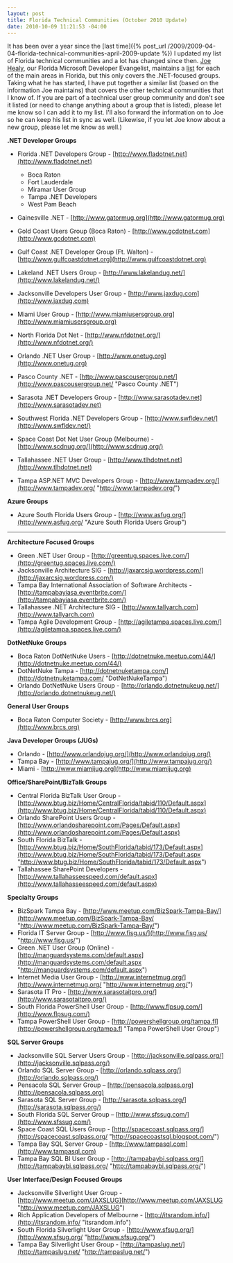 ```yaml
---
layout: post
title: Florida Technical Communities (October 2010 Update)
date: 2010-10-09 11:21:53 -04:00
---
```


It has been over a year since the [last time]({% post_url /2009/2009-04-04-florida-technical-communities-april-2009-update %}) I updated my list of Florida technical communities and a lot has changed since then. [Joe Healy](http://www.devfish.net), our Florida Microsoft Developer Evangelist, maintains a [list](http://www.devfish.net/DevCommunities.aspx) for each of the main areas in Florida, but this only covers the .NET-focused groups. Taking what he has started, I have put together a similar list (based on the information Joe maintains) that covers the other technical communities that I know of. If you are part of a technical user group community and don't see it listed (or need to change anything about a group that is listed), please let me know so I can add it to my list. I'll also forward the information on to Joe so he can keep his list in sync as well. (Likewise, if you let Joe know about a new group, please let me know as well.)

**.NET Developer Groups**

*   Florida .NET Developers Group - [http://www.fladotnet.net](http://www.fladotnet.net)       

    *   Boca Raton 
    *   Fort Lauderdale 
    *   Miramar User Group 
    *   Tampa .NET Developers 
    *   West Pam Beach    
*   Gainesville .NET - [http://www.gatormug.org](http://www.gatormug.org) 
*   Gold Coast Users Group (Boca Raton) - [http://www.gcdotnet.com](http://www.gcdotnet.com) 
*   Gulf Coast .NET Developer Group (Ft. Walton) - [http://www.gulfcoastdotnet.org](http://www.gulfcoastdotnet.org) 
*   Lakeland .NET Users Group - [http://www.lakelandug.net/](http://www.lakelandug.net/) 
*   Jacksonville Developers User Group - [http://www.jaxdug.com](http://www.jaxdug.com) 
*   Miami User Group - [http://www.miamiusersgroup.org](http://www.miamiusersgroup.org) 
*   North Florida Dot Net - [http://www.nfdotnet.org/](http://www.nfdotnet.org/) 
*   Orlando .NET User Group - [http://www.onetug.org](http://www.onetug.org) 
*   Pasco County .NET - [http://www.pascousergroup.net/](http://www.pascousergroup.net/ "Pasco County .NET")
*   Sarasota .NET Developers Group - [http://www.sarasotadev.net](http://www.sarasotadev.net) 
*   Southwest Florida .NET Developers Group - [http://www.swfldev.net/](http://www.swfldev.net/) 
*   Space Coast Dot Net User Group (Melbourne) - [http://www.scdnug.org/](http://www.scdnug.org/) 
*   Tallahassee .NET User Group - [http://www.tlhdotnet.net](http://www.tlhdotnet.net) 
*   Tampa ASP.NET MVC Developers Group - [http://www.tampadev.org/](http://www.tampadev.org/ "http://www.tampadev.org/")   

**Azure Groups**

*   Azure South Florida Users Group - [http://www.asfug.org/](http://www.asfug.org/ "Azure South Florida Users Group")   

****

**Architecture Focused Groups**

*   Green .NET User Group - [http://greentug.spaces.live.com/](http://greentug.spaces.live.com/) 
*   Jacksonville Architecture SIG - [http://jaxarcsig.wordpress.com/](http://jaxarcsig.wordpress.com/) 
*   Tampa Bay International Association of Software Architects - [http://tampabayiasa.eventbrite.com/](http://tampabayiasa.eventbrite.com/) 
*   Tallahassee .NET Architecture SIG - [http://www.tallyarch.com](http://www.tallyarch.com) 
*   Tampa Agile Development Group - [http://agiletampa.spaces.live.com/](http://agiletampa.spaces.live.com/)   

**DotNetNuke Groups**

*   Boca Raton DotNetNuke Users - [http://dotnetnuke.meetup.com/44/](http://dotnetnuke.meetup.com/44/) 
*   DotNetNuke Tampa - [http://dotnetnuketampa.com/](http://dotnetnuketampa.com/ "DotNetNukeTampa")
*   Orlando DotNetNuke Users Group - [http://orlando.dotnetnukeug.net/](http://orlando.dotnetnukeug.net/)   

**General User Groups**

*   Boca Raton Computer Society - [http://www.brcs.org](http://www.brcs.org)   

**Java Developer Groups (JUGs)**

*   Orlando - [http://www.orlandojug.org/](http://www.orlandojug.org/) 
*   Tampa Bay - [http://www.tampajug.org/](http://www.tampajug.org/) 
*   Miami - [http://www.miamijug.org](http://www.miamijug.org)   

**Office/SharePoint/BizTalk Groups**

*   Central Florida BizTalk User Group - [http://www.btug.biz/Home/CentralFlorida/tabid/110/Default.aspx](http://www.btug.biz/Home/CentralFlorida/tabid/110/Default.aspx) 
*   Orlando SharePoint Users Group - [http://www.orlandosharepoint.com/Pages/Default.aspx](http://www.orlandosharepoint.com/Pages/Default.aspx) 
*   South Florida BizTalk - [http://www.btug.biz/Home/SouthFlorida/tabid/173/Default.aspx](http://www.btug.biz/Home/SouthFlorida/tabid/173/Default.aspx "http://www.btug.biz/Home/SouthFlorida/tabid/173/Default.aspx")
*   Tallahassee SharePoint Developers - [http://www.tallahasseespeed.com/default.aspx](http://www.tallahasseespeed.com/default.aspx)   

**Specialty Groups**

*   BizSpark Tampa Bay - [http://www.meetup.com/BizSpark-Tampa-Bay/](http://www.meetup.com/BizSpark-Tampa-Bay/ "http://www.meetup.com/BizSpark-Tampa-Bay/")
*   Florida IT Server Group - [http://www.fisg.us/](http://www.fisg.us/ "http://www.fisg.us/")
*   Green .NET User Group (Online) - [http://manguardsystems.com/default.aspx](http://manguardsystems.com/default.aspx "http://manguardsystems.com/default.aspx")
*   Internet Media User Group - [http://www.internetmug.org/](http://www.internetmug.org/ "http://www.internetmug.org/")
*   Sarasota IT Pro - [http://www.sarasotaitpro.org/](http://www.sarasotaitpro.org/) 
*   South Florida PowerShell User Group - [http://www.flpsug.com/](http://www.flpsug.com/) 
*   Tampa PowerShell User Group - [http://powershellgroup.org/tampa.fl](http://powershellgroup.org/tampa.fl "Tampa PowerShell User Group")  

**SQL Server Groups**

*   Jacksonville SQL Server Users Group - [http://jacksonville.sqlpass.org/](http://jacksonville.sqlpass.org/) 
*   Orlando SQL Server Group - [http://orlando.sqlpass.org/](http://orlando.sqlpass.org/) 
*   Pensacola SQL Server Group – [http://pensacola.sqlpass.org](http://pensacola.sqlpass.org) 
*   Sarasota SQL Server Group - [http://sarasota.sqlpass.org/](http://sarasota.sqlpass.org/) 
*   South Florida SQL Server Group – [http://www.sfssug.com/](http://www.sfssug.com/) 
*   Space Coast SQL Users Group - [http://spacecoast.sqlpass.org/](http://spacecoast.sqlpass.org/ "http://spacecoastsql.blogspot.com/") 
*   Tampa Bay SQL Server Group - [http://www.tampasql.com](http://www.tampasql.com) 
*   Tampa Bay SQL BI User Group - [http://tampabaybi.sqlpass.org/](http://tampabaybi.sqlpass.org/ "http://tampabaybi.sqlpass.org/")  

**User Interface/Design Focused Groups**

*   Jacksonville Silverlight User Group - [http://www.meetup.com/JAXSLUG](http://www.meetup.com/JAXSLUG "http://www.meetup.com/JAXSLUG")
*   Rich Application Developers of Melbourne - [http://itsrandom.info/](http://itsrandom.info/ "itsrandom.info") 
*   South Florida Silverlight User Group - [http://www.sfsug.org/](http://www.sfsug.org/ "http://www.sfsug.org/") 
*   Tampa Bay Silverlight User Group - [http://tampaslug.net/](http://tampaslug.net/ "http://tampaslug.net/")
